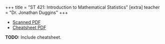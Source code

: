 +++
title = "ST 421: Introduction to Mathematical Statistics"
[extra]
teacher = "Dr. Jonathan Duggins"
+++

* [Scanned PDF](https://drive.google.com/file/d/1hIx_0cg6z0AmfEwARHJAGTc9E4ZkzK97/view)
* [Cheatsheet PDF](https://drive.google.com/file/d/1H63tz4PMuXpVixXIodWSMUu-WXPDWDcd/view)

**TODO:** Include cheatsheet.
